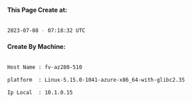 
   
#### This Page Create at:

```bash

2023-07-08 - 07:18:32 UTC

```

#### Create By Machine:

```bash

Host Name : fv-az280-510

platform  : Linux-5.15.0-1041-azure-x86_64-with-glibc2.35

Ip Local  : 10.1.0.15

```

